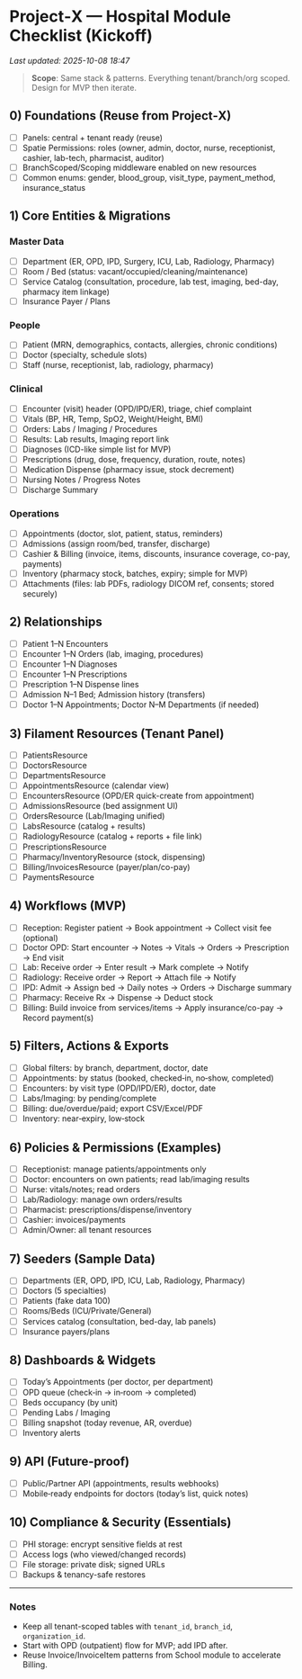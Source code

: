# Project‑X — Hospital Module Checklist (Kickoff)
_Last updated: 2025-10-08 18:47_

> **Scope**: Same stack & patterns. Everything tenant/branch/org scoped. Design for MVP then iterate.

## 0) Foundations (Reuse from Project‑X)
- [ ] Panels: central + tenant ready (reuse)
- [ ] Spatie Permissions: roles (owner, admin, doctor, nurse, receptionist, cashier, lab-tech, pharmacist, auditor)
- [ ] BranchScoped/Scoping middleware enabled on new resources
- [ ] Common enums: gender, blood_group, visit_type, payment_method, insurance_status

## 1) Core Entities & Migrations
### Master Data
- [ ] Department (ER, OPD, IPD, Surgery, ICU, Lab, Radiology, Pharmacy)
- [ ] Room / Bed (status: vacant/occupied/cleaning/maintenance)
- [ ] Service Catalog (consultation, procedure, lab test, imaging, bed-day, pharmacy item linkage)
- [ ] Insurance Payer / Plans

### People
- [ ] Patient (MRN, demographics, contacts, allergies, chronic conditions)
- [ ] Doctor (specialty, schedule slots)
- [ ] Staff (nurse, receptionist, lab, radiology, pharmacy)

### Clinical
- [ ] Encounter (visit) header (OPD/IPD/ER), triage, chief complaint
- [ ] Vitals (BP, HR, Temp, SpO2, Weight/Height, BMI)
- [ ] Orders: Labs / Imaging / Procedures
- [ ] Results: Lab results, Imaging report link
- [ ] Diagnoses (ICD-like simple list for MVP)
- [ ] Prescriptions (drug, dose, frequency, duration, route, notes)
- [ ] Medication Dispense (pharmacy issue, stock decrement)
- [ ] Nursing Notes / Progress Notes
- [ ] Discharge Summary

### Operations
- [ ] Appointments (doctor, slot, patient, status, reminders)
- [ ] Admissions (assign room/bed, transfer, discharge)
- [ ] Cashier & Billing (invoice, items, discounts, insurance coverage, co-pay, payments)
- [ ] Inventory (pharmacy stock, batches, expiry; simple for MVP)
- [ ] Attachments (files: lab PDFs, radiology DICOM ref, consents; stored securely)

## 2) Relationships
- [ ] Patient 1–N Encounters
- [ ] Encounter 1–N Orders (lab, imaging, procedures)
- [ ] Encounter 1–N Diagnoses
- [ ] Encounter 1–N Prescriptions
- [ ] Prescription 1–N Dispense lines
- [ ] Admission N–1 Bed; Admission history (transfers)
- [ ] Doctor 1–N Appointments; Doctor N–M Departments (if needed)

## 3) Filament Resources (Tenant Panel)
- [ ] PatientsResource
- [ ] DoctorsResource
- [ ] DepartmentsResource
- [ ] AppointmentsResource (calendar view)
- [ ] EncountersResource (OPD/ER quick-create from appointment)
- [ ] AdmissionsResource (bed assignment UI)
- [ ] OrdersResource (Lab/Imaging unified)
- [ ] LabsResource (catalog + results)
- [ ] RadiologyResource (catalog + reports + file link)
- [ ] PrescriptionsResource
- [ ] Pharmacy/InventoryResource (stock, dispensing)
- [ ] Billing/InvoicesResource (payer/plan/co-pay)
- [ ] PaymentsResource

## 4) Workflows (MVP)
- [ ] Reception: Register patient → Book appointment → Collect visit fee (optional)
- [ ] Doctor OPD: Start encounter → Notes → Vitals → Orders → Prescription → End visit
- [ ] Lab: Receive order → Enter result → Mark complete → Notify
- [ ] Radiology: Receive order → Report → Attach file → Notify
- [ ] IPD: Admit → Assign bed → Daily notes → Orders → Discharge summary
- [ ] Pharmacy: Receive Rx → Dispense → Deduct stock
- [ ] Billing: Build invoice from services/items → Apply insurance/co-pay → Record payment(s)

## 5) Filters, Actions & Exports
- [ ] Global filters: by branch, department, doctor, date
- [ ] Appointments: by status (booked, checked‑in, no‑show, completed)
- [ ] Encounters: by visit type (OPD/IPD/ER), doctor, date
- [ ] Labs/Imaging: by pending/complete
- [ ] Billing: due/overdue/paid; export CSV/Excel/PDF
- [ ] Inventory: near‑expiry, low‑stock

## 6) Policies & Permissions (Examples)
- [ ] Receptionist: manage patients/appointments only
- [ ] Doctor: encounters on own patients; read lab/imaging results
- [ ] Nurse: vitals/notes; read orders
- [ ] Lab/Radiology: manage own orders/results
- [ ] Pharmacist: prescriptions/dispense/inventory
- [ ] Cashier: invoices/payments
- [ ] Admin/Owner: all tenant resources

## 7) Seeders (Sample Data)
- [ ] Departments (ER, OPD, IPD, ICU, Lab, Radiology, Pharmacy)
- [ ] Doctors (5 specialties)
- [ ] Patients (fake data 100)
- [ ] Rooms/Beds (ICU/Private/General)
- [ ] Services catalog (consultation, bed-day, lab panels)
- [ ] Insurance payers/plans

## 8) Dashboards & Widgets
- [ ] Today’s Appointments (per doctor, per department)
- [ ] OPD queue (check‑in → in‑room → completed)
- [ ] Beds occupancy (by unit)
- [ ] Pending Labs / Imaging
- [ ] Billing snapshot (today revenue, AR, overdue)
- [ ] Inventory alerts

## 9) API (Future‑proof)
- [ ] Public/Partner API (appointments, results webhooks)
- [ ] Mobile‑ready endpoints for doctors (today’s list, quick notes)

## 10) Compliance & Security (Essentials)
- [ ] PHI storage: encrypt sensitive fields at rest
- [ ] Access logs (who viewed/changed records)
- [ ] File storage: private disk; signed URLs
- [ ] Backups & tenancy-safe restores

---

### Notes
- Keep all tenant-scoped tables with `tenant_id`, `branch_id`, `organization_id`.
- Start with OPD (outpatient) flow for MVP; add IPD after.
- Reuse Invoice/InvoiceItem patterns from School module to accelerate Billing.